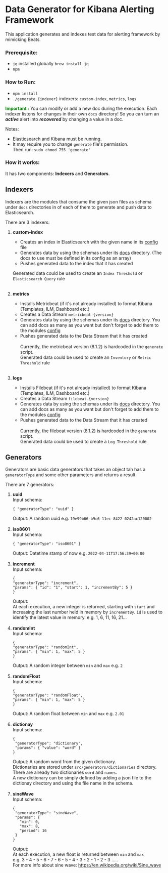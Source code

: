 # Data Generator for Kibana Alerting Framework

This application generates and indexes test data for alerting framework by mimicking Beats. <br>

### Prerequisite:
- `jq` installed globally `brew install jq`
- `npm`

### How to Run:
- `npm install`
- `./generate {indexer}` indexers: `custom-index`, `metrics`, `logs`

**<span style="color:green">Important :</span>** You can modify or add a new doc during the execution. Each indexer listens for changes in their own `docs` directory! So you can turn an _**active**_ alert into **_recovered_** by changing a value in a doc.

Notes:
- Elasticsearch and Kibana must be running.
- It may require you to change `generate` file's permission.  <br>
  Then run: `sudo chmod 755 'generate'`

### How it works:
It has two components:  **Indexers** and  **Generators**.

## Indexers
Indexers are the modules that consume the given json files as schema under `docs` directories in of each of them to generate and push data to Elasticsearch.

There are 3 indexers:
1. **custom-index** <br>
   - Creates an index in Elasticsearch with the given name in its [config](/src/indexers/custom-index/config.ts) file  
   - Generates data by using the schemas under its [docs](/src/indexers/custom-index/docs) directory. (The docs to use must be defined in its config as an array)
   - Pushes generated data to the index that it has created
   
   Generated data could be used to create an `Index Threshold` or `Elasticsearch Query` rule<br><br>
2. **metrics** <br>
   - Installs Metricbeat (if it's not already installed) to format Kibana (Templates, ILM, Dashboard etc.)
   - Creates a Data Stream `metricbeat-{version}`
   - Generates data by using the schemas under its [docs](/src/indexers/metrics/docs) directory. You can add docs as many as you want but don't forget to add them to the modules [config](/src/indexers/metrics/config.ts) 
   - Pushes generated data to the Data Stream that it has created
     <br><br>
    Currently, the metricbeat version (8.1.2) is hardcoded in the `generate` script. <br>
    Generated data could be used to create an `Inventory` or `Metric Threshold` rule<br><br>
3. **logs** <br>
   - Installs Filebeat (if it's not already installed) to format Kibana (Templates, ILM, Dashboard etc.)
   - Creates a Data Stream `filebeat-{version}`
   - Generates data by using the schemas under its [docs](/src/indexers/logs/docs) directory. You can add docs as many as you want but don't forget to add them to the modules [config](/src/indexers/logs/config.ts)
   - Pushes generated data to the Data Stream that it has created 
   <br><br>
   Currently, the filebeat version (8.1.2) is hardcoded in the `generate` script. <br>
   Generated data could be used to create a `Log Threshold` rule

## Generators
Generators are basic data generators that takes an object tah has a `generatorType` and some other parameters and returns a result.<br>

There are 7 generators:
1. **uuid** <br>
   Input schema: 
   ```
   { "generatorType": "uuid" }
   ```
   Output: A random uuid e.g. `19e99b66-b9c6-11ec-8422-0242ac120002` 
   <br><br>
2. **iso8601** <br>
   Input schema:
   ```
   { "generatorType": "iso8601" }
   ```
   Output: Datetime stamp of now e.g. `2022-04-11T17:56:39+00:00`
   <br><br>
3. **increment** <br>
   Input schema: <br>
   ```
   {
   "generatorType": "increment",
   "params": { "id": "1", "start": 1, "incrementBy": 5 }
   }
   ```
   Output: <br> At each execution, a new integer is returned, starting with `start` and increasing the last number held in memory by `incrementBy`. `id` is used to identify the latest value in memory. e.g. 1, 6, 11, 16, 21...
   <br><br>
4. **randomInt** <br>
   Input schema: 
   ```
   {
   "generatorType": "randomInt",
   "params": { "min": 1, "max": 5 }
   }
   ```
   Output: A random integer between `min` and `max` e.g. `2`
   <br><br>
5. **randomFloat** <br>
   Input schema:
   ```
   {
   "generatorType": "randomFloat",
   "params": { "min": 1, "max": 5 }
   }
   ```
   Output: A random float between `min` and `max` e.g. `2.01`
   <br><br>
6. **dictionay** <br>
   Input schema:
   ```
   {
    "generatorType": "dictionary",
    "params": { "value": "word" }   
   }
   ```
   Output: A random word from the given dictionary.<br>
   Dictionaries are stored under `src/generators/dictionaries` directory.   <br>
   There are already two dictionaries `word` and `names`.<br>
   A new dictionary can be simply defined by adding a json file to the dictionay directory and using the file name in the schema. 
   <br><br>
7. **sineWave** <br>
   Input schema: <br>
   ```
   {
    "generatorType": "sineWave",
    "params": {
      "min": 0,
      "max": 8,
      "period": 16
    }
   }
   ```
   Output: <br> At each execution, a new float is returned between `min` and `max` <br>
   e.g. 3 - 4 - 5 - 6 - 7 - 6 - 5 - 4 - 3 - 2 - 1 - 2 - 3 .....<br>
   For more info about sine wave: https://en.wikipedia.org/wiki/Sine_wave
   <br><br>
